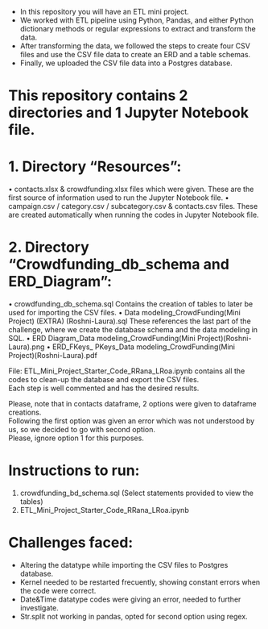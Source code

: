 - In this repository you will have an ETL mini project.  
- We worked with ETL pipeline using Python, Pandas, and either Python dictionary methods or regular expressions to extract and transform the data.  
- After transforming the data, we followed the steps to create four CSV files and use the CSV file data to create an ERD and a table schemas.  
- Finally, we uploaded the CSV file data into a Postgres database.

# This repository contains 2 directories and 1 Jupyter Notebook file.  

# 1. Directory “Resources”: 
•	contacts.xlsx & crowdfunding.xlsx files which were given. These are the first source of information used to run the Jupyter Notebook file.
•	campaign.csv / category.csv / subcategory.csv & contacts.csv files. These are created automatically when running  the codes in Jupyter Notebook file.

# 2. Directory “Crowdfunding_db_schema and ERD_Diagram”: 
•	crowdfunding_db_schema.sql Contains the creation of tables to later be used for importing the CSV files.
•	Data modeling_CrowdFunding(Mini Project) (EXTRA) (Roshni-Laura).sql These references the last part of the challenge, where we create the database schema and the data modeling in SQL.
•	ERD Diagram_Data modeling_CrowdFunding(Mini Project)(Roshni-Laura).png
•	ERD_FKeys_ PKeys_Data modeling_CrowdFunding(Mini Project)(Roshni-Laura).pdf

File: ETL_Mini_Project_Starter_Code_RRana_LRoa.ipynb contains all the codes to clean-up the database and export the CSV files.   
Each step is well commented and has the desired results.  

Please, note that in contacts dataframe, 2 options were given to dataframe creations.  
Following the first option was given an error which was not understood by us, so we decided to go with second option.  
Please, ignore option 1 for this purposes.

# Instructions to run:
1.	crowdfunding_bd_schema.sql (Select statements provided to view the tables)
2.	ETL_Mini_Project_Starter_Code_RRana_LRoa.ipynb

# Challenges faced:

- Altering the datatype while importing the CSV files to Postgres database.
- Kernel needed to be restarted frecuently, showing constant errors when the code were correct.
- Date&Time datatype codes were giving an error, needed to further investigate.
- Str.split not working in pandas, opted for second option using regex.
